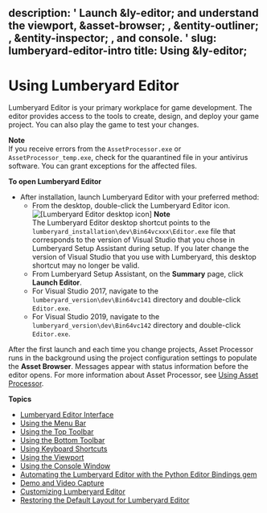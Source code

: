 description: ' Launch &ly-editor; and understand the viewport, &asset-browser; , &entity-outliner;
  , &entity-inspector; , and console. '
slug: lumberyard-editor-intro
title: Using &ly-editor;
---
# Using Lumberyard Editor<a name="lumberyard-editor-intro"></a>

Lumberyard Editor is your primary workplace for game development\. The editor provides access to the tools to create, design, and deploy your game project\. You can also play the game to test your changes\.

**Note**  
If you receive errors from the `AssetProcessor.exe` or `AssetProcessor_temp.exe`, check for the quarantined file in your antivirus software\. You can grant exceptions for the affected files\.

**To open Lumberyard Editor**
+ After installation, launch Lumberyard Editor with your preferred method:
  + From the desktop, double\-click the Lumberyard Editor icon\. ![\[Lumberyard Editor desktop icon\]](http://docs.aws.amazon.com/lumberyard/latest/userguide/images/lumberyard-editor-launch.png) 
**Note**  
The Lumberyard Editor desktop shortcut points to the `lumberyard_installation\dev\Bin64vcxxx\Editor.exe` file that corresponds to the version of Visual Studio that you chose in Lumberyard Setup Assistant during setup\. If you later change the version of Visual Studio that you use with Lumberyard, this desktop shortcut may no longer be valid\.
  + From Lumberyard Setup Assistant, on the **Summary** page, click **Launch Editor**\.
  + For Visual Studio 2017, navigate to the `lumberyard_version\dev\Bin64vc141` directory and double\-click `Editor.exe`\.
  + For Visual Studio 2019, navigate to the `lumberyard_version\dev\Bin64vc142` directory and double\-click `Editor.exe`\.

After the first launch and each time you change projects, Asset Processor runs in the background using the project configuration settings to populate the **Asset Browser**\. Messages appear with status information before the editor opens\. For more information about Asset Processor, see [Using Asset Processor](asset-pipeline-processor.md)\.

**Topics**
+ [Lumberyard Editor Interface](lumberyard-editor-interface.md)
+ [Using the Menu Bar](lumberyard-editor-menus.md)
+ [Using the Top Toolbar](lumberyard-editor-toolbars.md)
+ [Using the Bottom Toolbar](lumberyard-editor-toolbar-bottom.md)
+ [Using Keyboard Shortcuts](lumberyard-editor-shortcut-keys.md)
+ [Using the Viewport](lumberyard-editor-viewport.md)
+ [Using the Console Window](console-intro.md)
+ [Automating the Lumberyard Editor with the Python Editor Bindings gem](editor-automation.md)
+ [Demo and Video Capture](demo-video-capture-intro.md)
+ [Customizing Lumberyard Editor](lumberyard-editor-customizing.md)
+ [Restoring the Default Layout for Lumberyard Editor](lumberyard-editor-default-settings.md)